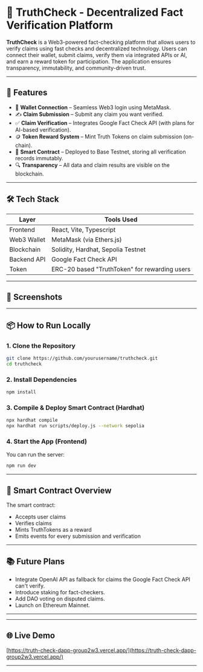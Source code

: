 # 🧠 TruthCheck - Decentralized Fact Verification Platform

**TruthCheck** is a Web3-powered fact-checking platform that allows users to verify claims using fast checks and decentralized technology. Users can connect their wallet, submit claims, verify them via integrated APIs or AI, and earn a reward token for participation. The application ensures transparency, immutability, and community-driven trust.

---

## 🚀 Features

- 🔗 **Wallet Connection** – Seamless Web3 login using MetaMask.
- ✍️ **Claim Submission** – Submit any claim you want verified.
- ✅ **Claim Verification** – Integrates Google Fact Check API (with plans for AI-based verification).
- 🪙 **Token Reward System** – Mint Truth Tokens on claim submission (on-chain).
- 📜 **Smart Contract** – Deployed to Base Testnet, storing all verification records immutably.
- 🔍 **Transparency** – All data and claim results are visible on the blockchain.

---

## 🛠 Tech Stack

| Layer        | Tools Used                                      |
|--------------|--------------------------------------------------|
| Frontend     | React, Vite, Typescript                   |
| Web3 Wallet  | MetaMask (via Ethers.js)                         |
| Blockchain   | Solidity, Hardhat, Sepolia Testnet                  |
| Backend API  | Google Fact Check API        |
| Token        | ERC-20 based "TruthToken" for rewarding users    |

---

## 📸 Screenshots



---

## 📦 How to Run Locally

### 1. Clone the Repository
```bash
git clone https://github.com/yourusername/truthcheck.git
cd truthcheck
```

### 2. Install Dependencies
```bash
npm install
```

### 3. Compile & Deploy Smart Contract (Hardhat)
```bash
npx hardhat compile
npx hardhat run scripts/deploy.js --network sepolia
```

### 4. Start the App (Frontend)
You can run the  server:

```bash
npm run dev
```

---

## 🔐 Smart Contract Overview

The smart contract:
- Accepts user claims
- Verifies claims
- Mints TruthTokens as a reward
- Emits events for every submission and verification


---

## 📚 Future Plans

- Integrate OpenAI API as fallback for claims the Google Fact Check API can't verify.
- Introduce staking for fact-checkers.
- Add DAO voting on disputed claims.
- Launch on Ethereum Mainnet.

---

---


## 🌐 Live Demo

[https://truth-check-dapp-group2w3.vercel.app/](https://truth-check-dapp-group2w3.vercel.app/) 

---

